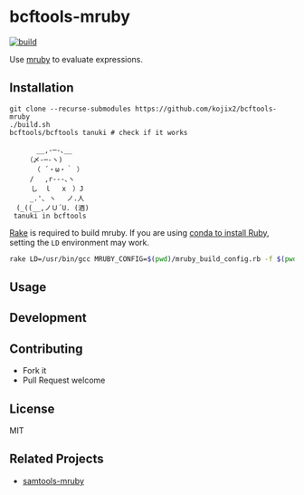 # bcftools-mruby

[![build](https://github.com/kojix2/bcftools-tanuki/actions/workflows/build.yml/badge.svg)](https://github.com/kojix2/bcftools-tanuki/actions/workflows/build.yml)

Use [mruby](https://github.com/mruby/mruby) to evaluate expressions.

## Installation

```
git clone --recurse-submodules https://github.com/kojix2/bcftools-mruby
./build.sh
bcftools/bcftools tanuki # check if it works
```

```
　　　　__,-─-､__
　　　（〆-─-ヽ)
　　　 （ ´・ω・｀ ）
　　　/ 　,r‐‐‐､ヽ
　 　 し　ｌ　 x　）J
　　　_.'､ ヽ　 ノ.人
　(_((__,ノＵ´U. (酒)
 tanuki in bcftools
```

[Rake](https://github.com/ruby/rake) is required to build mruby.
If you are using [conda to install Ruby](https://dev.to/kojix2/using-ruby-with-conda-1hn), setting the `LD` environment may work.

```sh
rake LD=/usr/bin/gcc MRUBY_CONFIG=$(pwd)/mruby_build_config.rb -f $(pwd)/mruby/Rakefile
```

## Usage

## Development

## Contributing

- Fork it
- Pull Request welcome

## License

MIT

## Related Projects

- [samtools-mruby](https://github.com/kojix2/samtools-mruby)
